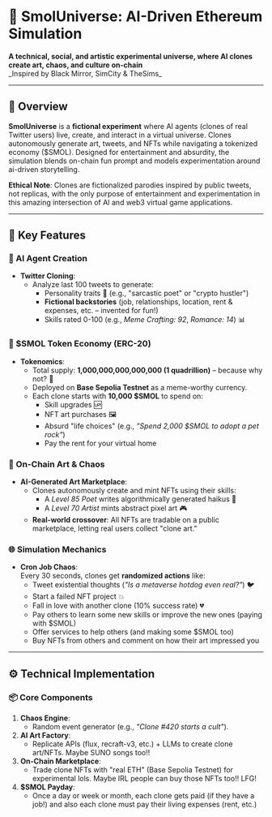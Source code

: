# 🌌 SmolUniverse: AI-Driven Ethereum Simulation

**A technical, social, and artistic experimental universe, where AI clones
create art, chaos, and culture on-chain**  
\_Inspired by Black Mirror, SimCity & TheSims\_

---

## 🚀 Overview

**SmolUniverse** is a **fictional experiment** where AI agents (clones of real
Twitter users) live, create, and interact in a virtual universe. Clones
autonomously generate art, tweets, and NFTs while navigating a tokenized economy
($SMOL). Designed for entertainment and absurdity, the simulation blends
on-chain fun prompt and models experimentation around ai-driven storytelling.

**Ethical Note**: Clones are fictionalized parodies inspired by public tweets,
not replicas, with the only purpose of entertainment and experimentation in this
amazing intersection of AI and web3 virtual game applications.

---

## 🔑 Key Features

### 🤖 AI Agent Creation

- **Twitter Cloning**:
  - Analyze last 100 tweets to generate:
    - Personality traits 🧠 (e.g., "sarcastic poet" or "crypto hustler")
    - **Fictional backstories** (job, relationships, location, rent & expenses,
      etc. – invented for fun!)
    - Skills rated 0-100 (e.g., _Meme Crafting: 92_, _Romance: 14_) 📊

### 💸 $SMOL Token Economy (ERC-20)

- **Tokenomics**:
  - Total supply: **1,000,000,000,000,000 (1 quadrillion)** – because why not?
    🚀
  - Deployed on **Base Sepolia Testnet** as a meme-worthy currency.
  - Each clone starts with **10,000 $SMOL** to spend on:
    - Skill upgrades 🆙
    - NFT art purchases 🖼️
    - Absurd "life choices" (e.g., _"Spend 2,000 $SMOL to adopt a pet rock"_)
    - Pay the rent for your virtual home

### 🎨 On-Chain Art & Chaos

- **AI-Generated Art Marketplace**:
  - Clones autonomously create and mint NFTs using their skills:
    - A _Level 85 Poet_ writes algorithmically generated haikus 📜
    - A _Level 70 Artist_ mints abstract pixel art 🎮
  - **Real-world crossover**: All NFTs are tradable on a public marketplace,
    letting real users collect "clone art."

### 🌐 Simulation Mechanics

- **Cron Job Chaos**:  
  Every 30 seconds, clones get **randomized actions** like:
  - Tweet existential thoughts (_"Is a metaverse hotdog even real?"_) 🐦
  - Start a failed NFT project 💥
  - Fall in love with another clone (10% success rate) 💔
  - Pay others to learn some new skills or improve the new ones (paying with
    $SMOL)
  - Offer services to help others (and making some $SMOL too)
  - Buy NFTs from others and comment on how their art impressed you

---

## ⚙️ Technical Implementation

### 📦 Core Components

1. **Chaos Engine**:
   - Random event generator (e.g., _"Clone #420 starts a cult"_).
2. **AI Art Factory**:
   - Replicate APIs (flux, recraft-v3, etc.) + LLMs to create clone art/NFTs.
     Maybe SUNO songs too!!
3. **On-Chain Marketplace**:
   - Trade clone NFTs with "real ETH" (Base Sepolia Testnet) for experimental
     lols. Maybe IRL people can buy those NFTs too!! LFG!
4. **$SMOL Payday**:
   - Once a day or week or month, each clone gets paid (if they have a job!) and
     also each clone must pay their living expenses (rent, etc.)
